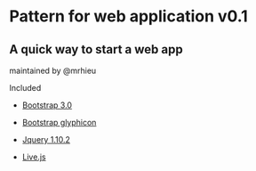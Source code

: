 # Pattern for web application v0.1

## A quick way to start a web app

maintained by @mrhieu

Included

* [Bootstrap 3.0](https://github.com/twbs/bootstrap/archive/v3.0.0.zip)

* [Bootstrap glyphicon](http://netdna.bootstrapcdn.com/bootstrap/3.0.0/css/bootstrap-glyphicons.css)

* [Jquery 1.10.2](http://code.jquery.com/jquery-1.10.2.min.js)

* [Live.js](http://livejs.com/live.js)